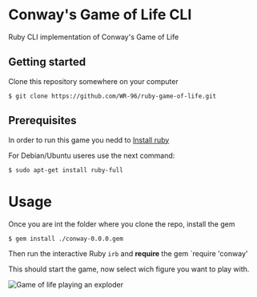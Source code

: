 # Conway's Game of Life CLI
Ruby CLI implementation of Conway's Game of Life

## Getting started

Clone this repository somewhere on your computer

`$ git clone https://github.com/WR-96/ruby-game-of-life.git`

## Prerequisites

In order to run this game you nedd to [Install ruby](https://www.ruby-lang.org/es/documentation/installation/)

For Debian/Ubuntu useres use the next command:

`$ sudo apt-get install ruby-full`

# Usage

Once you are int the folder where you clone the repo, install the gem

`$ gem install ./conway-0.0.0.gem`

Then run the interactive Ruby `irb` and **require** the gem `require 'conway'

This should start the game, now select wich figure you want to play with.

![Game of life playing an exploder](https://media.giphy.com/media/55gH3Nk8e5bUhdM6O7/giphy.gif)
